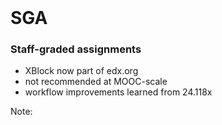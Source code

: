 <br />

# SGA
### Staff-graded assignments

* XBlock now part of edx.org
* not recommended at MOOC-scale 
* workflow improvements learned from 24.118x

Note: 